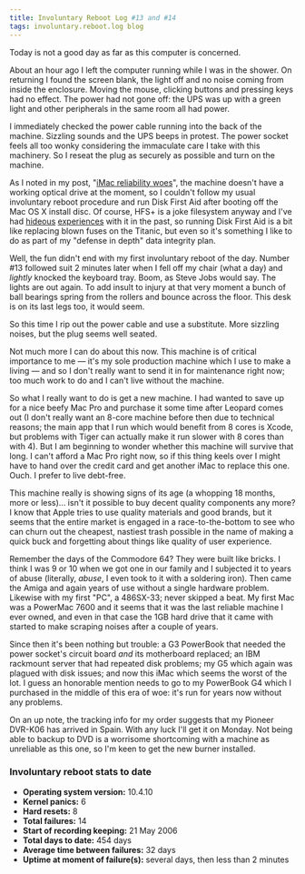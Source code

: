 ```yaml
---
title: Involuntary Reboot Log #13 and #14
tags: involuntary.reboot.log blog
---
```


Today is not a good day as far as this computer is concerned.

About an hour ago I left the computer running while I was in the shower. On returning I found the screen blank, the light off and no noise coming from inside the enclosure. Moving the mouse, clicking buttons and pressing keys had no effect. The power had not gone off: the UPS was up with a green light and other peripherals in the same room all had power.

I immediately checked the power cable running into the back of the machine. Sizzling sounds and the UPS beeps in protest. The power socket feels all too wonky considering the immaculate care I take with this machinery. So I reseat the plug as securely as possible and turn on the machine.

As I noted in my post, "[iMac reliability woes](http://www.wincent.com/a/about/wincent/weblog/archives/2007/08/imac_reliabilit.php)", the machine doesn't have a working optical drive at the moment, so I couldn't follow my usual involuntary reboot procedure and run Disk First Aid after booting off the Mac OS X install disc. Of course, HFS+ is a joke filesystem anyway and I've had [hideous](http://www.wincent.com/a/about/wincent/weblog/archives/2007/07/involuntary_reb_12.php) [experiences](http://www.wincent.com/a/about/wincent/weblog/archives/2006/05/involuntary_reb_1.php) with it in the past, so running Disk First Aid is a bit like replacing blown fuses on the Titanic, but even so it's something I like to do as part of my "defense in depth" data integrity plan.

Well, the fun didn't end with my first involuntary reboot of the day. Number \#13 followed suit 2 minutes later when I fell off my chair (what a day) and *lightly* knocked the keyboard tray. Boom, as Steve Jobs would say. The lights are out again. To add insult to injury at that very moment a bunch of ball bearings spring from the rollers and bounce across the floor. This desk is on its last legs too, it would seem.

So this time I rip out the power cable and use a substitute. More sizzling noises, but the plug seems well seated.

Not much more I can do about this now. This machine is of critical importance to me — it's my sole production machine which I use to make a living — and so I don't really want to send it in for maintenance right now; too much work to do and I can't live without the machine.

So what I really want to do is get a new machine. I had wanted to save up for a nice beefy Mac Pro and purchase it some time after Leopard comes out (I don't really want an 8-core machine before then due to technical reasons; the main app that I run which would benefit from 8 cores is Xcode, but problems with Tiger can actually make it run slower with 8 cores than with 4). But I am beginning to wonder whether this machine will survive that long. I can't afford a Mac Pro right now, so if this thing keels over I might have to hand over the credit card and get another iMac to replace this one. Ouch. I prefer to live debt-free.

This machine really is showing signs of its age (a whopping 18 months, more or less)... isn't it possible to buy decent quality components any more? I know that Apple tries to use quality materials and good brands, but it seems that the entire market is engaged in a race-to-the-bottom to see who can churn out the cheapest, nastiest trash possible in the name of making a quick buck and forgetting about things like quality of user experience.

Remember the days of the Commodore 64? They were built like bricks. I think I was 9 or 10 when we got one in our family and I subjected it to years of abuse (literally, *abuse*, I even took to it with a soldering iron). Then came the Amiga and again years of use without a single hardware problem. Likewise with my first "PC", a 486SX-33; never skipped a beat. My first Mac was a PowerMac 7600 and it seems that it was the last reliable machine I ever owned, and even in that case the 1GB hard drive that it came with started to make scraping noises after a couple of years.

Since then it's been nothing but trouble: a G3 PowerBook that needed the power socket's circuit board *and* its motherboard replaced; an IBM rackmount server that had repeated disk problems; my G5 which again was plagued with disk issues; and now this iMac which seems the worst of the lot. I guess an honorable mention needs to go to my PowerBook G4 which I purchased in the middle of this era of woe: it's run for years now without any problems.

On an up note, the tracking info for my order suggests that my Pioneer DVR-K06 has arrived in Spain. With any luck I'll get it on Monday. Not being able to backup to DVD is a worrisome shortcoming with a machine as unreliable as this one, so I'm keen to get the new burner installed.


### Involuntary reboot stats to date

-   **Operating system version:** 10.4.10
-   **Kernel panics:** 6
-   **Hard resets:** 8
-   **Total failures:** 14
-   **Start of recording keeping:** 21 May 2006
-   **Total days to date:** 454 days
-   **Average time between failures:** 32 days
-   **Uptime at moment of failure(s):** several days, then less than 2 minutes
